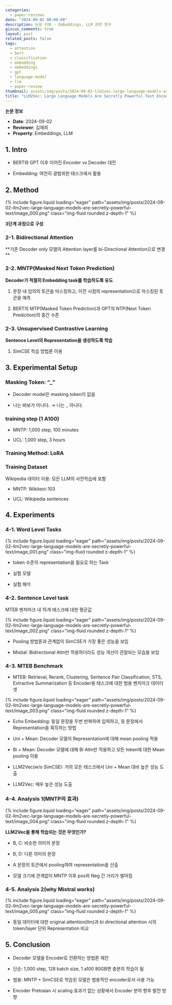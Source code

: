 ```yaml
---
categories:
  - paper-reviews
date: "2024-09-02 00:00:00"
description: 논문 리뷰 - Embeddings, LLM 관련 연구
giscus_comments: true
layout: post
related_posts: false
tags:
  - attention
  - bert
  - classification
  - embedding
  - embeddings
  - gpt
  - language-model
  - llm
  - paper-review
thumbnail: assets/img/posts/2024-09-02-llm2vec-large-language-models-are-secretly-powerful-text/thumbnail.jpg
title: "LLM2Vec: Large Language Models Are Secretly Powerful Text Encoders"
---
```


**논문 정보**

- **Date**: 2024-09-02
- **Reviewer**: 김재희
- **Property**: Embeddings, LLM

## 1. Intro

- BERT와 GPT 이후 이어진 Encoder vs Decoder 대전

- Embedding: 여전히 광범위한 태스크에서 활용

## 2. Method

{% include figure.liquid loading="eager" path="assets/img/posts/2024-09-02-llm2vec-large-language-models-are-secretly-powerful-text/image_000.png" class="img-fluid rounded z-depth-1" %}

**3단계 과정으로 구성**

### 2-1. Bidirectional Attention

**기존 Decoder only 모델의 Attention layer를 bi-Directional Attention으로 변경 **

### 2-2. MNTP(Masked Next Token Prediction)

**Decoder가 적절히 Embedding task를 학습하도록 유도**

1. 문장 내 임의의 토큰을 마스킹하고, 이전 시점의 representation으로 마스킹된 토큰을 예측

1. BERT의 MTP(Masked Token Prediction)과 GPT의 NTP(Next Token Prediction)의 중간 수준

### 2-3. Unsupervised Contrastive Learning

**Sentence Level의 Representation을 생성하도록 학습**

1. SimCSE 학습 방법론 이용

## 3. Experimental Setup

### Masking Token: “\_”

- Decoder model은 masking token이 없음

- 나는 바보가 아니다. → 나는 \_ 아니다.

### training step (1 A100)

- MNTP: 1,000 step, 100 minutes

- UCL: 1,000 step, 3 hours

### Training Method: LoRA

### Training Dataset

Wikipedia 데이터 이용: 모든 LLM의 사전학습에 포함

- MNTP: Wikitext-103

- UCL: Wikipedia sentences

## 4. Experiments

### 4-1. Word Level Tasks

{% include figure.liquid loading="eager" path="assets/img/posts/2024-09-02-llm2vec-large-language-models-are-secretly-powerful-text/image_001.png" class="img-fluid rounded z-depth-1" %}

- token 수준의 representation을 필요로 하는 Task

- 실험 모델

- 실험 해석

### 4-2. Sentence Level task

MTEB 벤치마크 내 15개 태스크에 대한 평균값

{% include figure.liquid loading="eager" path="assets/img/posts/2024-09-02-llm2vec-large-language-models-are-secretly-powerful-text/image_002.png" class="img-fluid rounded z-depth-1" %}

- Pooling 방법론과 관계없이 SimCSE가 가장 좋은 성능을 보임

- Mistial: Bidirectional Attn만 적용하더라도 성능 개선이 관찰되는 모습을 보임

### 4-3. MTEB Benchmark

- MTEB: Retrieval, Rerank, Clustering, Sentence Pair Classification, STS, Extractive Summarization 등 Encoder용 태스크에 대한 범용 벤치마크 데이터셋

{% include figure.liquid loading="eager" path="assets/img/posts/2024-09-02-llm2vec-large-language-models-are-secretly-powerful-text/image_003.png" class="img-fluid rounded z-depth-1" %}

- Echo Embedding: 동일 문장을 두번 반복하여 입력하고, 뒷 문장에서 Representation을 획득하는 방법

- Uni + Mean: Decoder 모델의 Representation에 대해 mean pooling 적용

- Bi + Mean: Decoder 모델에 대해 Bi Attn만 적용하고 모든 token에 대한 Mean pooling 이용

- LLM2Vec(w/o SimCSE): 거의 모든 태스크에서 Uni + Mean 대비 높은 성능 도출

- LLM2Vec: 매우 높은 성능 도출

### 4-4. Analysis 1(MNTP의 효과)

{% include figure.liquid loading="eager" path="assets/img/posts/2024-09-02-llm2vec-large-language-models-are-secretly-powerful-text/image_004.png" class="img-fluid rounded z-depth-1" %}

**LLM2Vec을 통해 학습되는 것은 무엇인가?**

- B, C: 비슷한 의미의 문장

- B, D: 다른 의미의 문장

- A 문장의 토큰에서 pooling하여 representation을 산출

- 모델 크기에 관계없이 MNTP 이후 pos와 Neg 간 거리가 벌어짐

### 4-5. Analysis 2(why Mistral works)

{% include figure.liquid loading="eager" path="assets/img/posts/2024-09-02-llm2vec-large-language-models-are-secretly-powerful-text/image_005.png" class="img-fluid rounded z-depth-1" %}

- 동일 데이터에 대한 original attention(llm)과 bi directional attention 시의 token/layer 단위 Representation 비교

## 5. Conclusion

- Decoder 모델을 Encoder로 전환하는 방법론 제안

- 단순: 1,000 step, 128 batch size, 1 a100 80GB면 충분히 학습이 됨

- 범용: MNTP + SimCSE로 학습된 모델은 범용적인 encoder로서 사용 가능

- Encoder Pretraian 시 scaling 효과가 없는 상황에서 Encoder 분야 향후 발전 방향
